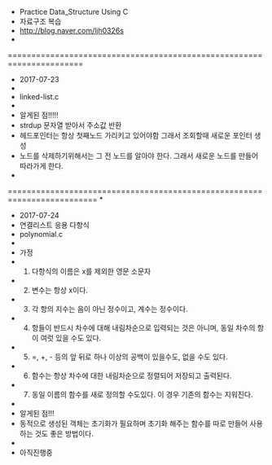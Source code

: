  * Practice Data_Structure Using C
 * 자료구조 복습
 * http://blog.naver.com/ljh0326s
 * 
======================================================================
 * 2017-07-23 
 * 
 * linked-list.c
 * 
 * 알게된 점!!!!! 
 * strdup 문자열 받아서 주소값 반환
 * 헤드포인터는 항상 첫째노드 가리키고 있어야함 그래서 조회할때 새로운 포인터 생성
 * 노드를 삭제하기위해서는 그 전 노드를 알아야 한다. 그래서 새로운 노드를 만들어 따라가게 한다.
 *
=========================================================================
 *
 * 2017-07-24
 * 연결리스트 응용 다항식 
 * polynomial.c
 * 
 * 가정 
 * 1. 다항식의 이름은 x를 제외한 영문 소문자
 * 2. 변수는 항상 x이다.
 * 3. 각 항의 지수는 음이 아닌 정수이고, 계수는 정수이다.
 * 4. 항들이 반드시 차수에 대해 내림차순으로 입력되는 것은 아니며, 동일 차수의 항이 여럿 있을 수도 있다.
 * 5. =, +, - 등의 앞 뒤로 하나 이상의 공백이 있을수도, 없을 수도 있다.
 * 6. 함수는 항상 차수에 대한 내림차순으로 정렬되어 저장되고 출력된다.
 * 7. 동일 이름의 함수를 새로 정의할 수도있다. 이 경우 기존의 함수는 지워진다.
 * 
 * 알게된 점!!!
 * 동적으로 생성된 객체는 초기화가 필요하며 초기화 해주는 함수를 따로 만들어 사용하는 것도 좋은 방법이다.
 * 
 * 아직진행중